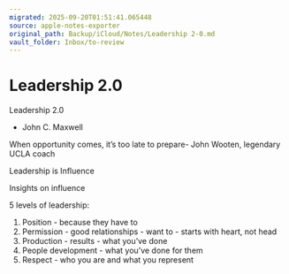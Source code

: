 ```yaml
---
migrated: 2025-09-20T01:51:41.065448
source: apple-notes-exporter
original_path: Backup/iCloud/Notes/Leadership 2-0.md
vault_folder: Inbox/to-review
---
```

# Leadership 2.0

Leadership 2.0
- John C. Maxwell

When opportunity comes, it’s too late to prepare- John Wooten, legendary UCLA coach 

Leadership is Influence 

Insights on influence

5 levels of leadership:
1. Position - because they have to 
2. Permission - good relationships - want to - starts with heart, not head 
3. Production - results - what you’ve done 
4. People development - what you’ve done for them 
5. Respect - who you are and what you represent 

